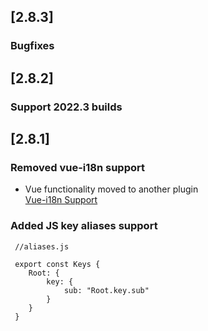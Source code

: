 ## [2.8.3]
### Bugfixes

## [2.8.2]
### Support 2022.3 builds

## [2.8.1]
### Removed vue-i18n support
- Vue functionality moved to another plugin  
[Vue-i18n Support](https://plugins.jetbrains.com/plugin/20194-vue-i18n-support)
### Added JS key aliases support

     //aliases.js
   
     export const Keys {
        Root: {
            key: {
                sub: "Root.key.sub"
            }
        }
     }
